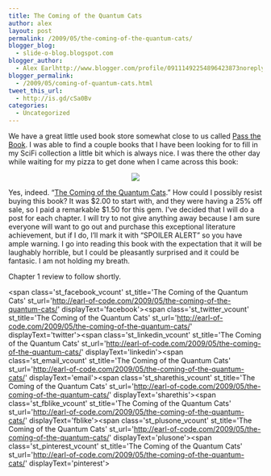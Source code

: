 ```yaml
---
title: The Coming of the Quantum Cats
author: alex
layout: post
permalink: /2009/05/the-coming-of-the-quantum-cats/
blogger_blog:
  - slide-o-blog.blogspot.com
blogger_author:
  - Alex Earlhttp://www.blogger.com/profile/09111492254896423873noreply@blogger.com
blogger_permalink:
  - /2009/05/coming-of-quantum-cats.html
tweet_this_url:
  - http://is.gd/cSa0Bv
categories:
  - Uncategorized
---
```

We have a great little used book store somewhat close to us called [Pass the Book][1]. I was able to find a couple books that I have been looking for to fill in my SciFi collection a little bit which is always nice. I was there the other day while waiting for my pizza to get done when I came across this book:

<div class="separator" style="clear: both; text-align: center;">
</div>

<div class="separator" style="clear: both; text-align: center;">
</div>

<div class="separator" style="clear: both; text-align: center;">
  <a href="http://4.bp.blogspot.com/_eA7gzd76Ngk/SiHqp59hRkI/AAAAAAAAARg/OHJBDH-1h6w/s1600-h/The_Coming_of_the_Quantum_Cats.jpg" imageanchor="1" style="margin-left: 1em; margin-right: 1em;"><img border="0" src="http://4.bp.blogspot.com/_eA7gzd76Ngk/SiHqp59hRkI/AAAAAAAAARg/OHJBDH-1h6w/s320/The_Coming_of_the_Quantum_Cats.jpg" /></a>
</div>

Yes, indeed. &#8220;[The Coming of the Quantum Cats][2].&#8221; How could I possibly resist buying this book? It was $2.00 to start with, and they were having a 25% off sale, so I paid a remarkable $1.50 for this gem. I&#8217;ve decided that I will do a post for each chapter. I will try to not give anything away because I am sure everyone will want to go out and purchase this exceptional literature achievement, but if I do, I&#8217;ll mark it with &#8220;SPOILER ALERT&#8221; so you have ample warning. I go into reading this book with the expectation that it will be laughably horrible, but I could be pleasantly surprised and it could be fantasic. I am not holding my breath.

Chapter 1 review to follow shortly.

<span class='st\_facebook\_vcount' st\_title='The Coming of the Quantum Cats' st\_url='http://earl-of-code.com/2009/05/the-coming-of-the-quantum-cats/' displayText='facebook'></span><span class='st\_twitter\_vcount' st\_title='The Coming of the Quantum Cats' st\_url='http://earl-of-code.com/2009/05/the-coming-of-the-quantum-cats/' displayText='twitter'></span><span class='st\_linkedin\_vcount' st\_title='The Coming of the Quantum Cats' st\_url='http://earl-of-code.com/2009/05/the-coming-of-the-quantum-cats/' displayText='linkedin'></span><span class='st\_email\_vcount' st\_title='The Coming of the Quantum Cats' st\_url='http://earl-of-code.com/2009/05/the-coming-of-the-quantum-cats/' displayText='email'></span><span class='st\_sharethis\_vcount' st\_title='The Coming of the Quantum Cats' st\_url='http://earl-of-code.com/2009/05/the-coming-of-the-quantum-cats/' displayText='sharethis'></span><span class='st\_fblike\_vcount' st\_title='The Coming of the Quantum Cats' st\_url='http://earl-of-code.com/2009/05/the-coming-of-the-quantum-cats/' displayText='fblike'></span><span class='st\_plusone\_vcount' st\_title='The Coming of the Quantum Cats' st\_url='http://earl-of-code.com/2009/05/the-coming-of-the-quantum-cats/' displayText='plusone'></span><span class='st\_pinterest\_vcount' st\_title='The Coming of the Quantum Cats' st\_url='http://earl-of-code.com/2009/05/the-coming-of-the-quantum-cats/' displayText='pinterest'></span>

 [1]: http://www.passthebookqc.com/
 [2]: http://www.amazon.com/Coming-Quantum-Cats-Frederik-Pohl/dp/0553763393/ref=sr_1_1?ie=UTF8&s=books&qid=1243735477&sr=1-1